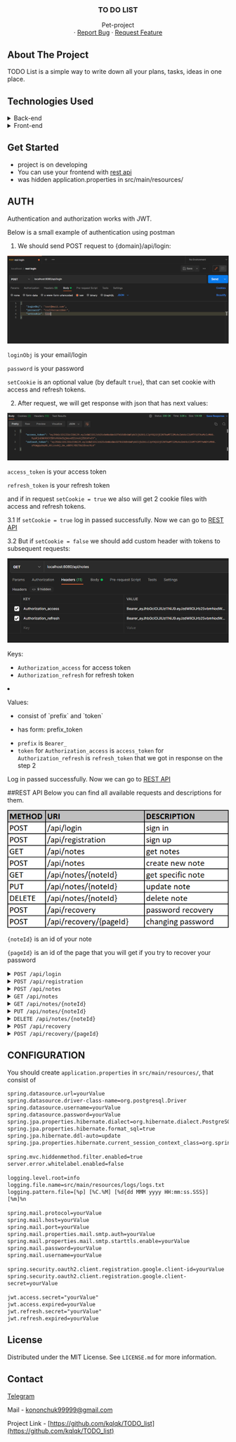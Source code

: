 <div align="center">
  <h3 align="center">TO DO LIST</h3>

  <p align="center">
    Pet-project
    <br />
    ·
    <a href="https://github.com/kqlqk/list_TODO/issues">Report Bug</a>
    ·
    <a href="https://github.com/kqlqk/list_TODO/issues">Request Feature</a>
  </p>
</div>

## About The Project
TODO List is a simple way to write down all your plans, tasks, ideas in one place.


## Technologies Used
<details>
  <summary>Back-end</summary>
  <ol>
    <li><p>Java 11</p></li>
    <li><p>Maven</p></li>
    <li><p>Spring</p>
      <ul>
        <li><p>Spring boot</p></li>
            <details>
                <summary>Starters:</summary>
                <ol>
                    <ul>
                    <li><p>Data jpa</p></li>
                        <ul><li><p>Hibernate</p></li></ul>
                    <li><p>Mail</p></li>
                    <li><p>OAuth2 client</p></li>
                    <li><p>Security</p></li>
                    <li><p>Test</p></li>
                        <ul>
                            <li><p>JUnit</p></li>
                            <li><p>Mockito</p></li>
                        </ul>
                    <li><p>Validation</p></li>
                    <li><p>Web mvc</p></li>
                        <ul><li><p>Tomcat</p></li></ul>
                    <li><p>Thymeleaf</p></li>
                    </ul>
                </ol>
            </details>
      </ul>
    </li>
    <li><p>Jackson</p></li>
    <li><p>JsonWebToken</p></li>
    <li><p>PostgreSQL</p></li>
  </ol>
</details>

<details>
  <summary>Front-end</summary>
  <ol>
    <li><p>CSS</p></li>
    <ul>
        <li><p>Bootstrap</p></li>
    </ul>
    <li><p>HTML</p></li>
    <li><p>JavaScript</p></li>
  </ol>
</details>


## Get Started
* project is on developing
* You can use your frontend with <a href="#rest api">rest api</a>
* was hidden application.properties in src/main/resources/


## AUTH
Authentication and authorization works with JWT.

Below is a small example of authentication using postman

1. We should send POST request to {domain}/api/login:

<img src="images/auth/login1.png">

`loginObj` is your email/login

`password` is your password

`setCookie` is an optional value (by default `true`), that can set cookie with access and refresh tokens.


2. After request, we will get response with json that has next values:

<img src="images/auth/login2.png">

`access_token` is your access token

`refresh_token` is your refresh  token

and if in request `setCookie = true` we also will get 2 cookie files with access and refresh tokens.

3.1 If `setCookie = true` log in passed successfully. Now we can go to <a href="##REST API">REST API</a> 

3.2 But if `setCookie = false` we should add custom header with tokens to subsequent requests:

<img src="images/auth/login3.png">

Keys:
* `Authorization_access` for access token 
* `Authorization_refresh` for refresh token


<li><p>Values:</p>
      <ul>
        <li><p> consist of `prefix` and `token`</p></li>
        <li><p> has form: prefix_token </p></li>
      </ul>

* `prefix` is `Bearer_`
* `token` for `Authorization_access` is `access_token` for `Authorization_refresh` is `refresh_token` that we got in response on the step 2

Log in passed successfully. Now we can go to <a href="##REST API">REST API</a>


##REST API
Below you can find all available requests and descriptions for them.

<img src="images/rest/rest1.png">

`{noteId}` is an id of your note

`{pageId}` is an id of the page that you will get if you try to recover your password 
<details>
  <summary><code>POST /api/login</code></summary>
  <ol>
    <li><p>Request JSON:
<code>

    {
    "loginObj": "test@mail.com",
    "password": "CoolPassword00!",
    "setCookie": true
    }
</code>
<code>setCookie</code> is an optional value (by default <code>true</code>), that can set cookie with access and refresh tokens.</p></li>
<li><p>Response JSON 
<code>

    {
    "access_token":"someBigAccessToken"
    "refresh_token":"someBigRefreshToken"
    }
</code></p></li></ol>
</details>

<details>
<summary><code>POST /api/registration</code></summary>
  <ol>
    <li><p>Request JSON:
<code>

    {
    "email": "test@mail.com",
    "login":"CoolName123",
    "password": "CoolPassword00!",
    "setCookie": true
    }
</code>
<code>setCookie</code> is an optional value (by default <code>true</code>), that can set cookie with access and refresh tokens.</p></li>
<li><p>Response JSON 
<code>

    {
    "access_token":"someBigAccessToken"
    "refresh_token":"someBigRefreshToken"
    }
</code></p></li></ol>
</details>

<details>
<summary><code>POST /api/notes</code></summary>
  <ol>
    <li><p>Request JSON:
<code>

    {
    "title": "my plan",
    "body": "buy watermelon"
    }
</code>
<code>body</code> is an optional value, that can set body to your note.</p></li>
<li><p>Response JSON 
<code>

    [{
        "id": 87,
        "title": "my plan 2",
        "body": "buy banans",
        "lastEdited": "2022-07-25T09:41:21.536+00:00",
        "userId": 3
    },
    {
        "id": 123,
        "title": "my plan",
        "body": "buy watermelon",
        "lastEdited": "2022-07-28T15:38:12.989+00:00",
        "userId": 3
    }]
</code></p></li></ol>
</details>

<details>
<summary><code>GET /api/notes</code></summary>
  <ol><li><p>Response JSON 
<code>

    [{
        "id": 87,
        "title": "my plan 2",
        "body": "buy banans",
        "lastEdited": "2022-07-25T09:41:21.536+00:00",
        "userId": 3
    },
    {
        "id": 123,
        "title": "my plan",
        "body": "buy watermelon",
        "lastEdited": "2022-07-28T15:38:12.989+00:00",
        "userId": 3
    }]
</code></p></li></ol>
</details>


<details>
<summary><code>GET /api/notes/{noteId}</code></summary>
 <ol><li><p>Response JSON 
<code>

    {
        "id": 87,
        "title": "my plan 2",
        "body": "buy banans",
        "lastEdited": "2022-07-25T09:41:21.536+00:00",
        "userId": 3
    }
</code></p></li></ol>
</details>

<details>
<summary><code>PUT /api/notes/{noteId}</code></summary>
  <ol>
    <li><p>Request JSON:
<code>

    {
    "title": "my plan",
    "body": "buy watermelon"
    }
</code>
<code>body</code> is an optional value, that can set body to your note.</p></li>
<li><p>Response JSON 
<code>

    {
    "id": 87,
    "title": "my plan",
    "body": "buy watermelon",
    "lastEdited": "2022-07-28T15:55:00.914+00:00",
    "userId": 7
}
</code></p></li></ol>
</details>

<details>
<summary><code>DELETE /api/notes/{noteId}</code></summary>
  <ol><li><p>Response JSON 
<code>

    [{
    "id": 87,
    "title": "my plan 2",
    "body": "buy banans",
    "lastEdited": "2022-07-25T09:41:21.536+00:00",
    "userId": 3
    },
    {
    "id": 123,
    "title": "my plan",
    "body": "buy watermelon",
    "lastEdited": "2022-07-28T15:38:12.989+00:00",
    "userId": 3
    }]
}
</code></p></li></ol>
</details>

<details>
<summary><code>POST /api/recovery</code></summary>
  <ol>
    <li><p>Request JSON:
<code>

    {
    "email":"test@mail.com"
    }
</code></p></li>
<li><p>Response JSON 
<code>

    {
    "info": "A message with further actions has been sent to your email."
    }
</code></p></li></ol>
</details>

<details>
<summary><code>POST /api/recovery/{pageId}</code></summary>
  <ol>
    <li><p>Request JSON:
<code>

    {
    "password":"TESTpassword123!!"
    }
</code></p></li>
<li><p>Response JSON 
<code>

    {
    "info": "Password was successfully changed."
    }
</code></p></li></ol>
</details>


## CONFIGURATION
You should create `application.properties` in `src/main/resources/`, that consist of
```
spring.datasource.url=yourValue
spring.datasource.driver-class-name=org.postgresql.Driver
spring.datasource.username=yourValue
spring.datasource.password=yourValue
spring.jpa.properties.hibernate.dialect=org.hibernate.dialect.PostgreSQL10Dialect
spring.jpa.properties.hibernate.format_sql=true
spring.jpa.hibernate.ddl-auto=update
spring.jpa.properties.hibernate.current_session_context_class=org.springframework.orm.hibernate5.SpringSessionContext

spring.mvc.hiddenmethod.filter.enabled=true
server.error.whitelabel.enabled=false

logging.level.root=info
logging.file.name=src/main/resources/logs/logs.txt
logging.pattern.file=[%p] [%C.%M] [%d{dd MMM yyyy HH:mm:ss.SSS}] [%m]%n

spring.mail.protocol=yourValue
spring.mail.host=yourValue
spring.mail.port=yourValue
spring.mail.properties.mail.smtp.auth=yourValue
spring.mail.properties.mail.smtp.starttls.enable=yourValue
spring.mail.password=yourValue
spring.mail.username=yourValue

spring.security.oauth2.client.registration.google.client-id=yourValue
spring.security.oauth2.client.registration.google.client-secret=yourValue

jwt.access.secret="yourValue"
jwt.access.expired=yourValue
jwt.refresh.secret="yourValue"
jwt.refresh.expired=yourValue
```


## License
Distributed under the MIT License. See `LICENSE.md` for more information.


## Contact
[Telegram](https://t.me/kqlqk)

Mail - kononchuk99999@gmail.com

Project Link - [https://github.com/kqlqk/TODO_list](https://github.com/kqlqk/TODO_list)
